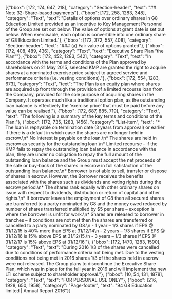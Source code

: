 [{"bbox": [172, 174, 647, 218], "category": "Section-header", "text": "## Note 32: Share-based payments"}, {"bbox": [172, 258, 1283, 348], "category": "Text", "text": "Details of options over ordinary shares in G8 Education Limited provided as an incentive to Key Management Personnel of the Group are set out below. The value of options at grant date is set out below. When exercisable, each option is convertible into one ordinary share of G8 Education Limited."}, {"bbox": [172, 372, 557, 408], "category": "Section-header", "text": "### (a) Fair value of options granted"}, {"bbox": [172, 408, 489, 436], "category": "Text", "text": "Executive Share Plan “the Plan”"}, {"bbox": [172, 452, 1283, 542], "category": "Text", "text": "In accordance with the terms and conditions of the Plan approved by shareholders on 21 May 2015, selected KMP are granted the right to acquire shares at a nominated exercise price subject to agreed service and performance criteria (i.e. vesting conditions)."}, {"bbox": [172, 554, 1283, 673], "category": "Text", "text": "The Plan is an equity plan where shares are acquired up front through the provision of a limited recourse loan from the Company, provided for the sole purpose of acquiring shares in the Company. It operates much like a traditional option plan, as the outstanding loan balance is effectively the ‘exercise price’ that must be paid before any value can be realised."}, {"bbox": [172, 687, 885, 719], "category": "Text", "text": "The following is a summary of the key terms and conditions of the Plan:"}, {"bbox": [172, 735, 1283, 1456], "category": "List-item", "text": "* The loan is repayable on termination date (3 years from approval) or earlier if there is a default in which case the shares are no longer held in escrow.\n* No interest is payable on the loan.\n* The shares are held in escrow as security for the outstanding loan.\n* Limited recourse – if the KMP fails to repay the outstanding loan balance in accordance with the plan, they are under no obligation to repay the full amount of the outstanding loan balance and the Group must accept the net proceeds of the sale or buy-back of the shares in escrow in full satisfaction of the outstanding loan balance.\n* Borrower is not able to sell, transfer or dispose of shares in escrow. However, the Borrower receives the benefits associated with the shares such as dividends and voting rights during the escrow period.\n* The shares rank equally with other ordinary shares on issue with respect to dividends, distribution or return of capital and other rights.\n* If borrower leaves the employment of G8 then all secured shares are transferred to a party nominated by G8 and the money owed reduced by number of shares transferred multiplied by $5 per share – exception is where the borrower is unfit for work.\n* Shares are released to borrower in tranches – if conditions are not met then the shares are transferred or cancelled to a party nominated by G8.\n  - 1 year – 1/3 shares if EPS @ 31/12/15 is 40% more than EPS at 31/12/14\n  - 2 years – 1/3 shares if EPS @ 31/12/16 is 15% above EPS at 31/12/15.\n  - 3 years – 1/3 shares if EPS @ 31/12/17 is 15% above EPS at 31/12/16."}, {"bbox": [172, 1470, 1283, 1590], "category": "Text", "text": "During 2016 1/3 of the shares were cancelled due to conditions of performance criteria not being met. Due to the vesting conditions not being met in 2016 shares 1/3 of the shares held in escrow were not released. The Group plans to discontinue the Executive Share Plan, which was in place for the full year in 2016 and will implement the new LTI scheme subject to shareholder approval."}, {"bbox": [10, 54, 131, 1878], "category": "Text", "text": "FOR PERSONAL USE ONLY"}, {"bbox": [216, 1928, 650, 1958], "category": "Page-footer", "text": "94 G8 Education limited | Annual Report 2016"}]